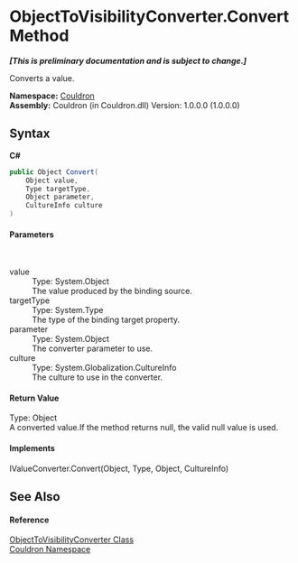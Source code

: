 # ObjectToVisibilityConverter.Convert Method 
 _**\[This is preliminary documentation and is subject to change.\]**_

Converts a value.

**Namespace:**&nbsp;<a href="N_Couldron">Couldron</a><br />**Assembly:**&nbsp;Couldron (in Couldron.dll) Version: 1.0.0.0 (1.0.0.0)

## Syntax

**C#**<br />
``` C#
public Object Convert(
	Object value,
	Type targetType,
	Object parameter,
	CultureInfo culture
)
```


#### Parameters
&nbsp;<dl><dt>value</dt><dd>Type: System.Object<br />The value produced by the binding source.</dd><dt>targetType</dt><dd>Type: System.Type<br />The type of the binding target property.</dd><dt>parameter</dt><dd>Type: System.Object<br />The converter parameter to use.</dd><dt>culture</dt><dd>Type: System.Globalization.CultureInfo<br />The culture to use in the converter.</dd></dl>

#### Return Value
Type: Object<br />A converted value.If the method returns null, the valid null value is used.

#### Implements
IValueConverter.Convert(Object, Type, Object, CultureInfo)<br />

## See Also


#### Reference
<a href="T_Couldron_ObjectToVisibilityConverter">ObjectToVisibilityConverter Class</a><br /><a href="N_Couldron">Couldron Namespace</a><br />